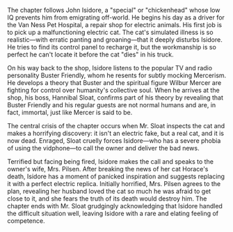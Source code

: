 The chapter follows John Isidore, a "special" or "chickenhead" whose low IQ prevents him from emigrating off-world. He begins his day as a driver for the Van Ness Pet Hospital, a repair shop for electric animals. His first job is to pick up a malfunctioning electric cat. The cat's simulated illness is so realistic—with erratic panting and groaning—that it deeply disturbs Isidore. He tries to find its control panel to recharge it, but the workmanship is so perfect he can't locate it before the cat "dies" in his truck.

On his way back to the shop, Isidore listens to the popular TV and radio personality Buster Friendly, whom he resents for subtly mocking Mercerism. He develops a theory that Buster and the spiritual figure Wilbur Mercer are fighting for control over humanity's collective soul. When he arrives at the shop, his boss, Hannibal Sloat, confirms part of his theory by revealing that Buster Friendly and his regular guests are not normal humans and are, in fact, immortal, just like Mercer is said to be.

The central crisis of the chapter occurs when Mr. Sloat inspects the cat and makes a horrifying discovery: it isn't an electric fake, but a real cat, and it is now dead. Enraged, Sloat cruelly forces Isidore—who has a severe phobia of using the vidphone—to call the owner and deliver the bad news.

Terrified but facing being fired, Isidore makes the call and speaks to the owner's wife, Mrs. Pilsen. After breaking the news of her cat Horace's death, Isidore has a moment of panicked inspiration and suggests replacing it with a perfect electric replica. Initially horrified, Mrs. Pilsen agrees to the plan, revealing her husband loved the cat so much he was afraid to get close to it, and she fears the truth of its death would destroy him. The chapter ends with Mr. Sloat grudgingly acknowledging that Isidore handled the difficult situation well, leaving Isidore with a rare and elating feeling of competence.